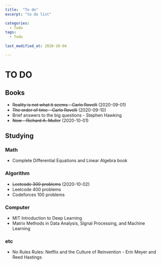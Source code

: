 ```yaml
---
title:  "To do"
excerpt: "to do list"

categories:
  - Todo
tags:
  - Todo
  
last_modified_at: 2020-10-04

---
```


# TO DO

## Books
+ ~~Reality is not what it seems - Carlo Rovelli~~ (2020-09-01)
+ ~~The order of time - Carlo Rovelli~~ (2020-09-10)
+ Brief answers to the big questions - Stephen Hawking
+ ~~Now - Richard A. Muller~~ (2020-10-01)

## Studying

### Math
+ Complete Differential Equations and Linear Algebra book

### Algorithm
+ ~~Leetcode 300 problems~~ (2020-10-02)
+ Leetcode 400 problems
+ Codeforces 100 problems

### Computer
+ MIT Introduction to Deep Learning
+ Matrix Methods in Data Analysis, Signal Processing, and Machine Learning

### etc
+ No Rules Rules: Netflix and the Culture of Reinvention - Erin Meyer and Reed Hastings